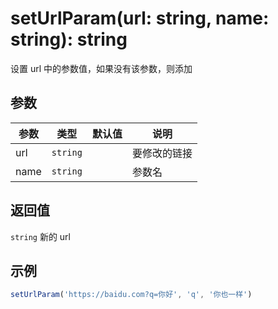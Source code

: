# setUrlParam(url: string, name: string): string

设置 url 中的参数值，如果没有该参数，则添加

## 参数

| 参数                | 类型       | 默认值 | 说明                                                                     |
| ------------------ | --------   | --------  |------------------------------------------------------------------------ |
| url                | `string`   |   |  要修改的链接                                      |
| name               | `string`   |   | 参数名                                      |              




## 返回值

`string` 新的 url

## 示例

```js
setUrlParam('https://baidu.com?q=你好', 'q', '你也一样')
```
